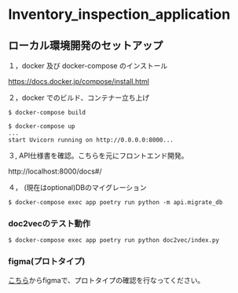 # Inventory_inspection_application


## ローカル環境開発のセットアップ 

１，docker 及び docker-compose のインストール

https://docs.docker.jp/compose/install.html

２，docker でのビルド、コンテナー立ち上げ

```
$ docker-compose build

$ docker-compose up
...
start Uvicorn running on http://0.0.0.0:8000...
```


３, API仕様書を確認。こちらを元にフロントエンド開発。

http://localhost:8000/docs#/



４， (現在はoptional)DBのマイグレーション
```
$ docker-compose exec app poetry run python -m api.migrate_db
```


### doc2vecのテスト動作
```
$ docker-compose exec app poetry run python doc2vec/index.py
```

### figma(プロトタイプ)

[こちら](https://www.figma.com/file/H0VYuqLH1hPPNQjrWU2knl/AIS-inventory-product?node-id=0%3A1)からfigmaで、プロトタイプの確認を行なってください。



